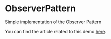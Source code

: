 # ObserverPattern
Simple implementation of the Observer Pattern

You can find the article related to this demo [here][1].

[1]:https://medium.com/@fjordanov1/the-observer-pattern-d43fbba85cae
